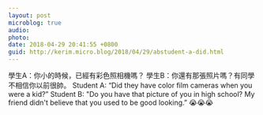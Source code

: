 ```yaml
---
layout: post
microblog: true
audio: 
photo: 
date: 2018-04-29 20:41:55 +0800
guid: http://kerim.micro.blog/2018/04/29/abstudent-a-did.html
---
```

學生A：你小的時候，已經有彩色照相機嗎？
學生B：你還有那張照片嗎？有同學不相信你以前很帥。
Student A: “Did they have color film cameras when you were a kid?”
Student B: "Do you have that picture of you in high school? My friend didn't believe that you used to be good looking.”
😭😭😭
